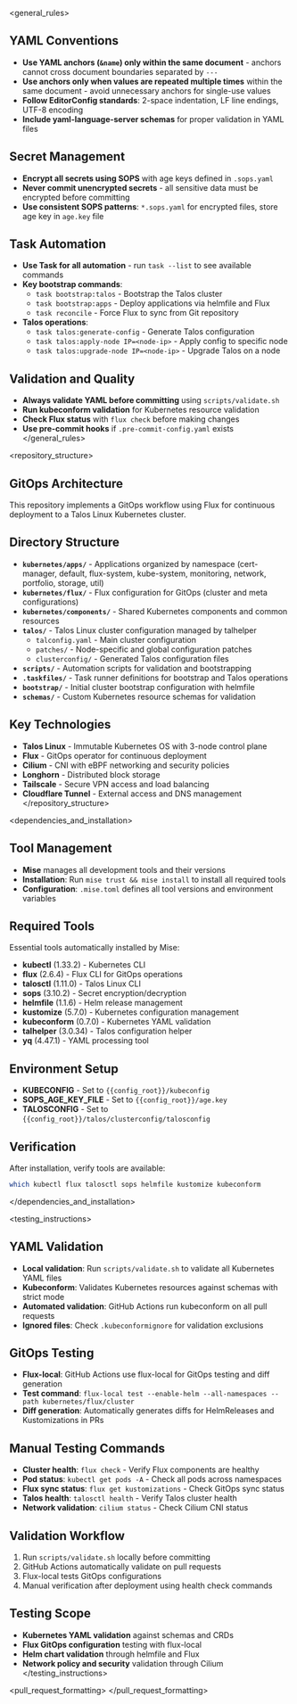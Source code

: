 <general_rules>
## YAML Conventions
- **Use YAML anchors (`&name`) only within the same document** - anchors cannot cross document boundaries separated by `---`
- **Use anchors only when values are repeated multiple times** within the same document - avoid unnecessary anchors for single-use values
- **Follow EditorConfig standards**: 2-space indentation, LF line endings, UTF-8 encoding
- **Include yaml-language-server schemas** for proper validation in YAML files

## Secret Management
- **Encrypt all secrets using SOPS** with age keys defined in `.sops.yaml`
- **Never commit unencrypted secrets** - all sensitive data must be encrypted before committing
- **Use consistent SOPS patterns**: `*.sops.yaml` for encrypted files, store age key in `age.key` file

## Task Automation
- **Use Task for all automation** - run `task --list` to see available commands
- **Key bootstrap commands**:
    - `task bootstrap:talos` - Bootstrap the Talos cluster
    - `task bootstrap:apps` - Deploy applications via helmfile and Flux
    - `task reconcile` - Force Flux to sync from Git repository
- **Talos operations**:
    - `task talos:generate-config` - Generate Talos configuration
    - `task talos:apply-node IP=<node-ip>` - Apply config to specific node
    - `task talos:upgrade-node IP=<node-ip>` - Upgrade Talos on a node

## Validation and Quality
- **Always validate YAML before committing** using `scripts/validate.sh`
- **Run kubeconform validation** for Kubernetes resource validation
- **Check Flux status** with `flux check` before making changes
- **Use pre-commit hooks** if `.pre-commit-config.yaml` exists
</general_rules>

<repository_structure>
## GitOps Architecture
This repository implements a GitOps workflow using Flux for continuous deployment to a Talos Linux Kubernetes cluster.

## Directory Structure
- **`kubernetes/apps/`** - Applications organized by namespace (cert-manager, default, flux-system, kube-system, monitoring, network, portfolio, storage, util)
- **`kubernetes/flux/`** - Flux configuration for GitOps (cluster and meta configurations)
- **`kubernetes/components/`** - Shared Kubernetes components and common resources
- **`talos/`** - Talos Linux cluster configuration managed by talhelper
    - `talconfig.yaml` - Main cluster configuration
    - `patches/` - Node-specific and global configuration patches
    - `clusterconfig/` - Generated Talos configuration files
- **`scripts/`** - Automation scripts for validation and bootstrapping
- **`.taskfiles/`** - Task runner definitions for bootstrap and Talos operations
- **`bootstrap/`** - Initial cluster bootstrap configuration with helmfile
- **`schemas/`** - Custom Kubernetes resource schemas for validation

## Key Technologies
- **Talos Linux** - Immutable Kubernetes OS with 3-node control plane
- **Flux** - GitOps operator for continuous deployment
- **Cilium** - CNI with eBPF networking and security policies
- **Longhorn** - Distributed block storage
- **Tailscale** - Secure VPN access and load balancing
- **Cloudflare Tunnel** - External access and DNS management
</repository_structure>

<dependencies_and_installation>
## Tool Management
- **Mise** manages all development tools and their versions
- **Installation**: Run `mise trust && mise install` to install all required tools
- **Configuration**: `.mise.toml` defines all tool versions and environment variables

## Required Tools
Essential tools automatically installed by Mise:
- **kubectl** (1.33.2) - Kubernetes CLI
- **flux** (2.6.4) - Flux CLI for GitOps operations
- **talosctl** (1.11.0) - Talos Linux CLI
- **sops** (3.10.2) - Secret encryption/decryption
- **helmfile** (1.1.6) - Helm release management
- **kustomize** (5.7.0) - Kubernetes configuration management
- **kubeconform** (0.7.0) - Kubernetes YAML validation
- **talhelper** (3.0.34) - Talos configuration helper
- **yq** (4.47.1) - YAML processing tool

## Environment Setup
- **KUBECONFIG** - Set to `{{config_root}}/kubeconfig`
- **SOPS_AGE_KEY_FILE** - Set to `{{config_root}}/age.key`
- **TALOSCONFIG** - Set to `{{config_root}}/talos/clusterconfig/talosconfig`

## Verification
After installation, verify tools are available:
```bash
which kubectl flux talosctl sops helmfile kustomize kubeconform
```
</dependencies_and_installation>

<testing_instructions>
## YAML Validation
- **Local validation**: Run `scripts/validate.sh` to validate all Kubernetes YAML files
- **Kubeconform**: Validates Kubernetes resources against schemas with strict mode
- **Automated validation**: GitHub Actions run kubeconform on all pull requests
- **Ignored files**: Check `.kubeconformignore` for validation exclusions

## GitOps Testing
- **Flux-local**: GitHub Actions use flux-local for GitOps testing and diff generation
- **Test command**: `flux-local test --enable-helm --all-namespaces --path kubernetes/flux/cluster`
- **Diff generation**: Automatically generates diffs for HelmReleases and Kustomizations in PRs

## Manual Testing Commands
- **Cluster health**: `flux check` - Verify Flux components are healthy
- **Pod status**: `kubectl get pods -A` - Check all pods across namespaces
- **Flux sync status**: `flux get kustomizations` - Check GitOps sync status
- **Talos health**: `talosctl health` - Verify Talos cluster health
- **Network validation**: `cilium status` - Check Cilium CNI status

## Validation Workflow
1. Run `scripts/validate.sh` locally before committing
2. GitHub Actions automatically validate on pull requests
3. Flux-local tests GitOps configurations
4. Manual verification after deployment using health check commands

## Testing Scope
- **Kubernetes YAML validation** against schemas and CRDs
- **Flux GitOps configuration** testing with flux-local
- **Helm chart validation** through helmfile and Flux
- **Network policy and security** validation through Cilium
</testing_instructions>

<pull_request_formatting>
</pull_request_formatting>


